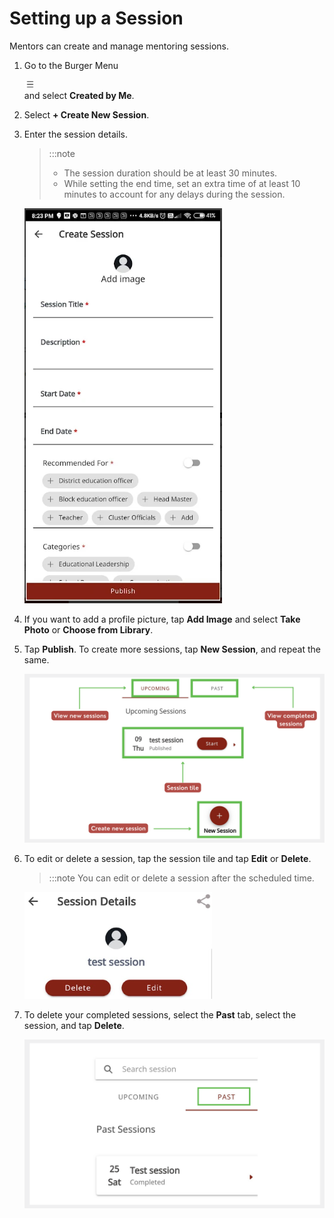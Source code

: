 # Setting up a Session

Mentors can create and manage mentoring sessions.

1.  Go to the Burger Menu <div class="inlineImg">![burger menu](media/burgermenu-icon.png)</div> and select **Created by Me**.

2.  Select **+ Create New Session**.

3.  Enter the session details.

    > :::note 
    > * The session duration should be at least 30 minutes.
    > * While setting the end time, set an extra time of at least 10 minutes to account for any delays during the session.

    ![session details page](media/create_session.png)

4.  If you want to add a profile picture, tap **Add Image** and select **Take Photo** or **Choose from Library**.

5.  Tap **Publish**. To create more sessions, tap **New Session**, and repeat the same. 

    ![upcoming and past sessions](media/upcomingsession-page.PNG)

6.  To edit or delete a session, tap the session tile and tap **Edit** or **Delete**.

    > :::note 
    > You can edit or delete a session after the scheduled time.

    ![edit or delete session](media/edit-session.PNG)
    

7. To delete your completed sessions, select the **Past** tab, select the session, and tap **Delete**.

    ![edit or delete session](media/delete-pastsessions.PNG)
    




